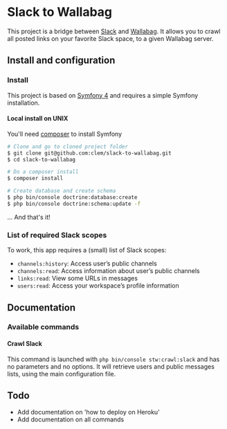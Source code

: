 # Slack to Wallabag

This project is a bridge between [Slack](https://slack.com/) and [Wallabag](https://wallabag.org/). 
It allows you to crawl all posted links on your favorite Slack space, to a given Wallabag server.

## Install and configuration

### Install

This project is based on [Symfony 4](https://symfony.com/) and requires a simple Symfony installation.

#### Local install on UNIX

You'll need [composer](https://getcomposer.org/) to install Symfony

```bash
# Clone and go to cloned project folder
$ git clone git@github.com:clem/slack-to-wallabag.git
$ cd slack-to-wallabag

# Do a composer install
$ composer install

# Create database and create schema
$ php bin/console doctrine:database:create
$ php bin/console doctrine:schema:update -f
```

... And that's it!

### List of required Slack scopes

To work, this app requires a (small) list of Slack scopes:

- `channels:history`: Access user’s public channels
- `channels:read`: Access information about user’s public channels
- `links:read`: View some URLs in messages 
- `users:read`: Access your workspace’s profile information

## Documentation

### Available commands

#### Crawl Slack

This command is launched with `php bin/console stw:crawl:slack` and has no parameters and no options.
It will retrieve users and public messages lists, using the main configuration file.

## Todo

- Add documentation on 'how to deploy on Heroku'
- Add documentation on all commands
